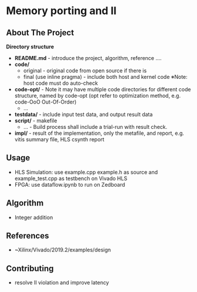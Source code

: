 # Memory porting and II







<!-- ABOUT THE PROJECT -->
## About The Project


**Directory structure**
* **README.md** - introduce the project, algorithm, reference ....
* **code/**
  * original - original code from open source if there is 
  * final (use inline pragma) - include both host and kernel code ※Note: host code must do auto-check
* **code-opt/** - Note it may have multiple code directories for different code structure, named by code-opt  (opt refer to optimization method, e.g. code-OoO  Out-Of-Order)
  * ...
* **testdata/** - include input test data, and output result data
* **script/** - makefile
  * ... - Build process shall include a trial-run with result check. 
* **impl/** - result of the implementation, only the metafile, and report, e.g. vitis summary file, HLS csynth report
      


<!-- USAGE EXAMPLES -->
## Usage
* HLS Simulation: use example.cpp example.h as source and example_test.cpp as testbench on Vivado HLS
* FPGA: use dataflow.ipynb to run on Zedboard
## Algorithm
* Integer addition 

## References
* ~Xilinx/Vivado/2019.2/examples/design

<!-- CONTRIBUTING -->
## Contributing
* resolve II violation and improve latency






